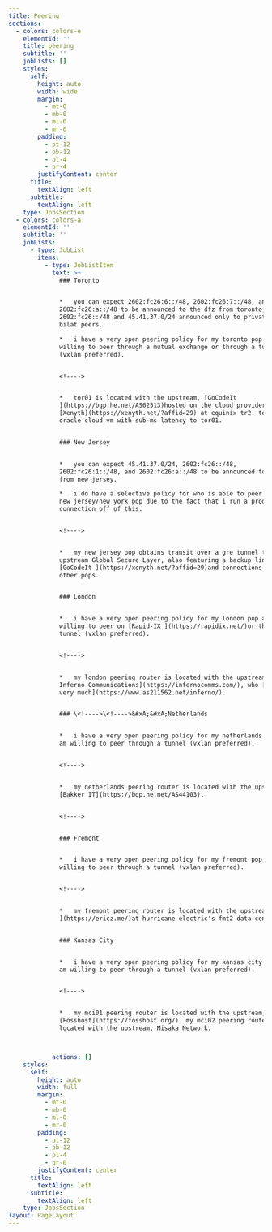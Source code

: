 ```yaml
---
title: Peering
sections:
  - colors: colors-e
    elementId: ''
    title: peering
    subtitle: ''
    jobLists: []
    styles:
      self:
        height: auto
        width: wide
        margin:
          - mt-0
          - mb-0
          - ml-0
          - mr-0
        padding:
          - pt-12
          - pb-12
          - pl-4
          - pr-4
        justifyContent: center
      title:
        textAlign: left
      subtitle:
        textAlign: left
    type: JobsSection
  - colors: colors-a
    elementId: ''
    subtitle: ''
    jobLists:
      - type: JobList
        items:
          - type: JobListItem
            text: >+
              ### Toronto


              *   you can expect 2602:fc26:6::/48, 2602:fc26:7::/48, and
              2602:fc26:a::/48 to be announced to the dfz from toronto, with
              2602:fc26::/48 and 45.41.37.0/24 announced only to private or
              bilat peers.

              *   i have a very open peering policy for my toronto pop and i am
              willing to peer through a mutual exchange or through a tunnel
              (vxlan preferred).


              <!---->


              *   tor01 is located with the upstream, [GoCodeIt
              ](https://bgp.he.net/AS62513)hosted on the cloud provider,
              [Xenyth](https://xenyth.net/?affid=29) at equinix tr2. tor02 is an
              oracle cloud vm with sub-ms latency to tor01.


              ### New Jersey


              *   you can expect 45.41.37.0/24, 2602:fc26::/48,
              2602:fc26:1::/48, and 2602:fc26:a::/48 to be announced to the dfz
              from new jersey.

              *   i do have a selective policy for who is able to peer with my
              new jersey/new york pop due to the fact that i run a production
              connection off of this.


              <!---->


              *   my new jersey pop obtains transit over a gre tunnel to
              upstream Global Secure Layer, also featuring a backup link through
              [GoCodeIt ](https://xenyth.net/?affid=29)and connections to my
              other pops.


              ### London


              *   i have a very open peering policy for my london pop and am
              willing to peer on [Rapid-IX ](https://rapidix.net/)or through a
              tunnel (vxlan preferred).


              <!---->


              *   my london peering router is located with the upstream,[
              Inferno Communications](https://infernocomms.com/), who [i love
              very much](https://www.as211562.net/inferno/).


              ### \<!---->\<!---->&#xA;&#xA;Netherlands


              *   i have a very open peering policy for my netherlands pop and
              am willing to peer through a tunnel (vxlan preferred).


              <!---->


              *   my netherlands peering router is located with the upstream,
              [Bakker IT](https://bgp.he.net/AS44103).


              <!---->


              ### Fremont


              *   i have a very open peering policy for my fremont pop and am
              willing to peer through a tunnel (vxlan preferred).


              <!---->


              *   my fremont peering router is located with the upstream, [Eric
              ](https://ericz.me/)at hurricane electric's fmt2 data center.


              ### Kansas City


              *   i have a very open peering policy for my kansas city pop and
              am willing to peer through a tunnel (vxlan preferred).


              <!---->


              *   my mci01 peering router is located with the upstream,
              [Fosshost](https://fosshost.org/). my mci02 peering router is
              located with the upstream, Misaka Network.



            actions: []
    styles:
      self:
        height: auto
        width: full
        margin:
          - mt-0
          - mb-0
          - ml-0
          - mr-0
        padding:
          - pt-12
          - pb-12
          - pl-4
          - pr-0
        justifyContent: center
      title:
        textAlign: left
      subtitle:
        textAlign: left
    type: JobsSection
layout: PageLayout
---
```

